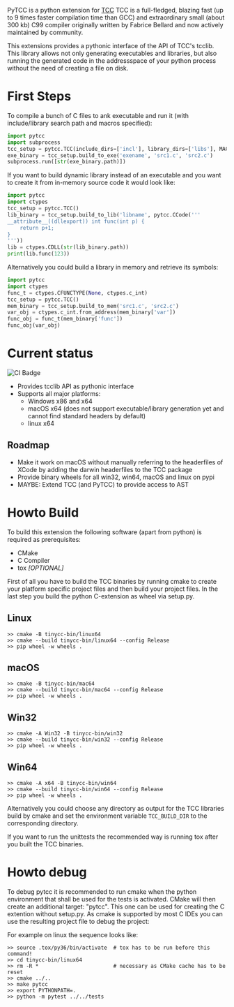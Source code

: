 PyTCC is a python extension for
[TCC](https://en.wikipedia.org/wiki/Tiny_C_Compiler)
TCC is a full-fledged, blazing fast (up to 9 times faster compilation time than GCC) and extraordinary small (about 300 kb) C99 compiler originally written by Fabrice Bellard and
now actively maintained by community.

This extensions provides a pythonic interface of the API
of TCC's tcclib. This library allows not only generating executables and 
libraries, but also running the generated code in the addressspace
of your python process without the need of creating a file on disk.


# First Steps


To compile a bunch of C files to ank executable and run it (with include/library
search path and macros specified):
```python
import pytcc
import subprocess
tcc_setup = pytcc.TCC(include_dirs=['incl'], library_dirs=['libs'], MACRO="value")
exe_binary = tcc_setup.build_to_exe('exename', 'src1.c', 'src2.c')
subprocess.run([str(exe_binary.path)])
```

If you want to build dynamic library instead of an executable and you want
to create it from in-memory source code it would look like:
```python
import pytcc
import ctypes
tcc_setup = pytcc.TCC()
lib_binary = tcc_setup.build_to_lib('libname', pytcc.CCode('''
__attribute__((dllexport)) int func(int p) { 
    return p+1; 
}
'''))
lib = ctypes.CDLL(str(lib_binary.path))
print(lib.func(123))
```

Alternatively you could build a library in memory and retrieve its symbols:
```python
import pytcc
import ctypes
func_t = ctypes.CFUNCTYPE(None, ctypes.c_int)
tcc_setup = pytcc.TCC()
mem_binary = tcc_setup.build_to_mem('src1.c', 'src2.c')
var_obj = ctypes.c_int.from_address(mem_binary['var'])
func_obj = func_t(mem_binary['func'])
func_obj(var_obj)
```


# Current status

![CI Badge](https://github.com/mrh1997/pytcc/workflows/Build%20pytcc%20and%20run%20unittests/badge.svg "Status of CI run of head")

* Provides tcclib API as pythonic interface
* Supports all major platforms:
   * Windows x86 and x64
   * macOS x64 (does not support executable/library generation yet and cannot find standard headers by default)
   * linux x64

## Roadmap
* Make it work on macOS without manually referring to the  headerfiles of XCode by adding the darwin headerfiles to the TCC package
* Provide binary wheels for all win32, win64, macOS and linux on pypi
* MAYBE: Extend TCC (and PyTCC) to provide access to AST

# Howto Build

To build this extension the following software (apart from python) is
required as prerequisites:
* CMake
* C Compiler
* tox *[OPTIONAL]*

First of all you have to build the TCC binaries by running cmake to
create your platform specific project files and then build your project
files. In the last step you build the python C-extension as wheel via setup.py.

## Linux
```
>> cmake -B tinycc-bin/linux64
>> cmake --build tinycc-bin/linux64 --config Release
>> pip wheel -w wheels .
```

## macOS
```
>> cmake -B tinycc-bin/mac64
>> cmake --build tinycc-bin/mac64 --config Release
>> pip wheel -w wheels .
```

## Win32
```
>> cmake -A Win32 -B tinycc-bin/win32
>> cmake --build tinycc-bin/win32 --config Release
>> pip wheel -w wheels .
```

## Win64
```
>> cmake -A x64 -B tinycc-bin/win64
>> cmake --build tinycc-bin/win64 --config Release
>> pip wheel -w wheels .
```

Alternatively you could choose any directory as output for the TCC libraries
build by cmake and set the environment variable ``TCC_BUILD_DIR`` to the 
corresponding directory.

If you want to run the unittests the recommended way is running tox after you
built the TCC binaries.


# Howto debug

To debug pytcc it is recommended to run cmake when the python environment
that shall be used for the tests is activated.
CMake will then create an additional target: "pytcc".
This one can be used for creating the C extention without setup.py.
As cmake is supported by most C IDEs you can use the resulting project file
to debug the project:

For example on linux the sequence looks like:
```
>> source .tox/py36/bin/activate  # tox has to be run before this command!
>> cd tinycc-bin/linux64
>> rm -R *                        # necessary as CMake cache has to be reset
>> cmake ../..
>> make pytcc
>> export PYTHONPATH=.
>> python -m pytest ../../tests
```

